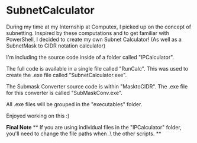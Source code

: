 # SubnetCalculator
During my time at my Internship at Computex, I picked up on the concept of subnetting. Inspired by these computations and to get familiar with PowerShell, I decided to create my own Subnet Calculator! (As well as a SubnetMask to CIDR notation calculator)

I'm including the source code inside of a folder called "IPCalculator".

The full code is available in a single file called "RunCalc". This was used to create the .exe file called "SubnetCalculator.exe".

The Submask Converter source code is within "MasktoCIDR". The .exe file for this converter is called "SubMaskConv.exe".

All .exe files will be grouped in the "executables" folder.

Enjoyed working on this :)

**Final Note**
** If you are using individual files in the "IPCalculator" folder, you'll need to change the file paths when .\ the other scripts. **
